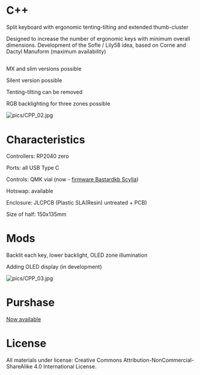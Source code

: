 # C++


Split keyboard with ergonomic tenting-tilting and extended thumb-cluster

Designed to increase the number of ergonomic keys with minimum overall dimensions.
Development of the Sofle / Lily58 idea, based on Corne and Dactyl Manuform (maximum availability)

##

MX and slim versions possible

Silent version possible

Tenting-tilting can be removed

RGB backlighting for three zones possible


![pics/CPP_02.jpg](https://github.com/redkey13/C-plus-plus/blob/main/pics/CPP_02.JPG)


# Characteristics

Controllers: RP2040 zero

Ports: all USB Type C

Controls: QMK vial (now - [firmware Bastardkb Scylla](https://github.com/Bastardkb/bastardkb-qmk/releases))

Hotswap: available

Enclosure: JLCPCB (Plastic SLA(Resin) untreated + PCB)

Size of half: 150x135mm

# Mods

Backlit each key, lower backlight, OLED zone illumination

Adding OLED display (in development)

![pics/CPP_03.jpg](https://github.com/redkey13/C-plus-plus/blob/main/pics/CPP_03.JPG)

# Purshase

[Now available](https://www.reddit.com/r/ru_mechmarket/comments/10mf5tw/%D0%BF%D1%80%D0%BE%D0%B4%D0%B0%D0%B6%D0%B0%D0%B4%D0%BE%D1%81%D1%82%D0%B0%D0%B2%D0%BA%D0%B0%D1%81%D0%BF%D0%BB%D0%B8%D1%82_%D0%BA%D0%BB%D0%B0%D0%B2%D0%B8%D0%B0%D1%82%D1%83%D1%80%D0%B0_%D1%81/)

# License 

All materials under license: Creative Commons Attribution-NonCommercial-ShareAlike 4.0 International License.

